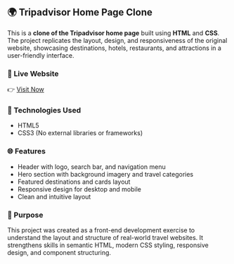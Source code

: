 ## 🌍 Tripadvisor Home Page Clone

This is a **clone of the Tripadvisor home page** built using **HTML** and **CSS**. The project replicates the layout, design, and responsiveness of the original website, showcasing destinations, hotels, restaurants, and attractions in a user-friendly interface.

### 🔗 Live Website 
👉 [Visit Now](https://karthikeyan-hue.github.io/Tripadvisor-clone/)

### 🔧 Technologies Used

* HTML5
* CSS3 (No external libraries or frameworks)

### 🌐 Features

* Header with logo, search bar, and navigation menu
* Hero section with background imagery and travel categories
* Featured destinations and cards layout
* Responsive design for desktop and mobile
* Clean and intuitive layout

### 📌 Purpose

This project was created as a front-end development exercise to understand the layout and structure of real-world travel websites. It strengthens skills in semantic HTML, modern CSS styling, responsive design, and component structuring.
